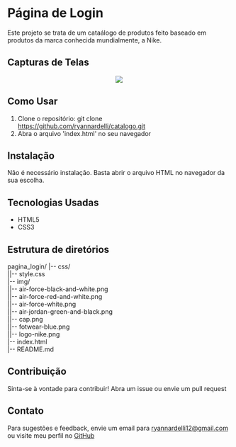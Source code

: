 # Página de Login
Este projeto se trata de um cataálogo de produtos feito baseado em produtos da marca conhecida mundialmente, a Nike.

## Capturas de Telas

<p align="center">
  <img src="https://github.com/ryannardelli/catalogo/assets/124520379/6c9e6287-f361-4309-9476-9146b3a6f52c">
</p>

## Como Usar

1. Clone o repositório: git clone https://github.com/ryannardelli/catalogo.git
2. Abra o arquivo 'index.html' no seu navegador

## Instalação

Não é necessário instalação. Basta abrir o arquivo HTML no navegador da sua escolha.

## Tecnologias Usadas

- HTML5
- CSS3

## Estrutura de diretórios

pagina_login/
|-- css/ <br>
||-- style.css <br>
|-- img/ <br>
||-- air-force-black-and-white.png <br>
||-- air-force-red-and-white.png <br>
||-- air-force-white.png <br>
||-- air-jordan-green-and-black.png <br>
||-- cap.png <br>
||-- fotwear-blue.png <br>
||-- logo-nike.png <br>
|-- index.html <br>
|-- README.md <br>

## Contribuição

Sinta-se à vontade para contribuir! Abra um issue ou envie um pull request

## Contato

Para sugestões e feedback, envie um email para [ryannardelli12@gmail.com](mailto:ryannardelli12@gmail.com) ou visite meu perfil no [GitHub](https://github.com/ryannardelli)
